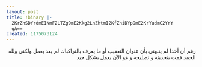 ```yaml
---
layout: post
title: !binary |-
  2KrZhSDYrdmEINmF2LTZg9mE2Kkg2LnZhtmI2KfZhiDYp9mE2KrYudmC2YrY
  qA==
created: 1175073124
---
```

<p dir="rtl">رغم أن أحدا لم ينبهني بأن عنوان التعقيب أو ما يعرف بالتراكباك لم يعد يعمل ولكني ولله الحمد قمت بتحديثه و تصليحه و هو الآن يعمل بشكل جيد</p>
